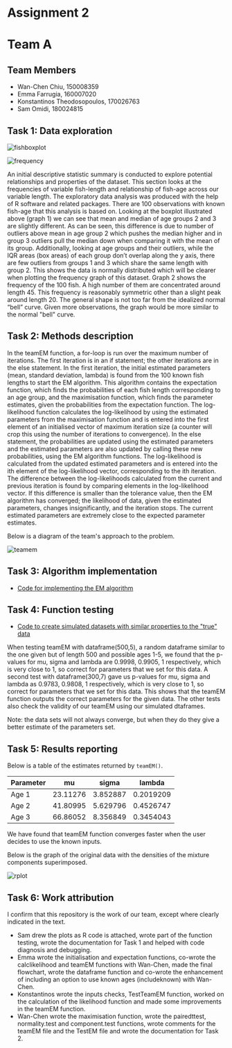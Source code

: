 # Assignment 2
# Team A

## Team Members
+ Wan-Chen Chiu, 150008359
+ Emma Farrugia, 160007020
+ Konstantinos Theodosopoulos, 170026763
+ Sam Omidi, 180024815

## Task 1: Data exploration


![fishboxplot](https://user-images.githubusercontent.com/32543461/46751739-4c881880-ccb3-11e8-902f-aa1cf3d46db1.jpeg)


![frequency](https://user-images.githubusercontent.com/32543461/46906789-17710580-cf01-11e8-9445-60c313ddcae6.jpeg)



An initial descriptive statistic summary is conducted to explore potential relationships and properties of the dataset. This section looks at the frequencies of variable fish-length and relationship of fish-age across our variable length. The exploratory data analysis was produced with the help of R software and related packages. 
There are 100 observations with known fish-age that this analysis is based on. 
Looking at the boxplot illustrated above (graph 1) we can see that mean and median of age groups 2 and 3 are slightly different. As can be seen, this difference is due to number of outliers above mean in age group 2 which pushes the median higher and in group 3 outliers pull the median down when comparing it with the mean of its group.
Additionally, looking at age groups and their outliers, while the IQR areas (box areas) of each group don’t overlap along the y axis, there are few outliers from groups 1 and 3 which share the same length with group 2.  This shows the data is normally distributed which will be clearer when plotting the frequency graph of this dataset.
Graph 2 shows the frequency of the 100 fish. A high number of them are concentrated around length 45. This frequency is reasonably symmetric other than a slight peak around length 20. The general shape is not too far from the idealized normal “bell” curve. Given more observations, the graph would be more similar to the normal "bell" curve.



## Task 2: Methods description

In the teamEM function, a for-loop is run over the maximum number of iterations. The first iteration is in an if statement; the other iterations are in the else statement. In the first iteration, the initial estimated parameters (mean, standard deviation, lambda) is found from the 100 known fish lengths to start the EM algorithm. This algorithm contains the expectation function, which finds the probabilities of each fish length corresponding to an age group, and the maximisation function, which finds the parameter estimates, given the probabilities from the expectation function. The log-likelihood function calculates the log-likelihood by using the estimated parameters from the maximisation function and is entered into the first element of an initialised vector of maximum iteration size (a counter will crop this using the number of iterations to convergence).
In the else statement, the probabilities are updated using the estimated parameters and the estimated parameters are also updated by calling these new probabilities, using the EM algorithm functions. The log-likelihood is calculated from the updated estimated parameters and is entered into the ith element of the log-likelihood vector, corresponding to the ith iteration. 
The difference between the log-likelihoods calculated from the current and previous iteration is found by comparing elements in the log-likelihood vector. If this difference is smaller than the tolerance value, then the EM algorithm has converged; the likelihood of data, given the estimated parameters, changes insignificantly, and the iteration stops. The current estimated parameters are extremely close to the expected parameter estimates. 

Below is a diagram of the team's approach to the problem.

![teamem](https://user-images.githubusercontent.com/43880216/47170595-55559b80-d2fe-11e8-9f3e-e25618c2738e.jpg)

## Task 3: Algorithm implementation

- [Code for implementing the EM algorithm](https://github.com/eirenjacobson/MT4113-A2-TeamK/blob/master/Scripts/teamEM.R)


## Task 4: Function testing

- [Code to create simulated datasets with similar properties to the "true" data](https://github.com/eirenjacobson/MT4113-A2-TeamK/blob/master/Scripts/TestEM.R)

When testing teamEM with dataframe(500,5), a random dataframe similar to the one given but of length 500 and possible ages 1-5, we found that the p-values for mu, sigma and lambda are 0.9998, 0.9905, 1 respectively, which is very close to 1, so correct for parameters that we set for this data. A second test with dataframe(300,7) gave us p-values for mu, sigma and lambda as 0.9783, 0.9808, 1 respectively, which is very close to 1, so correct for parameters that we set for this data. This shows that the teamEM function outputs the correct parameters for the given data. The other tests also check the validity of our teamEM using our simulated dtaframes.

Note: the data sets will not always converge, but when they do they give a better estimate of the parameters set.

## Task 5: Results reporting

Below is a table of the estimates returned by `teamEM()`.


| Parameter | mu | sigma | lambda |
|-----------|----|-------|--------|
| Age 1     | 23.11276  | 3.852887     | 0.2019209      |
| Age 2     | 41.80995  | 5.629796     | 0.4526747      |
| Age 3     | 66.86052  | 8.356849     | 0.3454043      |

We have found that teamEM function converges faster when the user decides to use the known inputs.

Below is the graph of the original data with the densities of the mixture components superimposed.

![rplot](https://user-images.githubusercontent.com/32543461/47145044-bbbbc900-d2c0-11e8-83d3-23e55b704a89.jpeg)

## Task 6: Work attribution

I confirm that this repository is the work of our team, except where clearly indicated in the text.

- Sam drew the plots as R code is attached, wrote part of the function testing, wrote the documentation for Task 1 and helped with code diagnosis and debugging.
- Emma wrote the initialisation and expectation functions, co-wrote the calclikelihood and teamEM functions with Wan-Chen, made the final flowchart, wrote the dataframe function and co-wrote the enhancement of including an option to use known ages (includeknown) with Wan-Chen.
- Konstantinos wrote the inputs checks, TestTeamEM function, worked on the calculation of the likelihood function and made some improvements in the teamEM function.
- Wan-Chen wrote the maximisation function, wrote the pairedttest, normality.test and component.test functions, wrote comments for the teamEM file and the TestEM file and wrote the documentation for Task 2.
